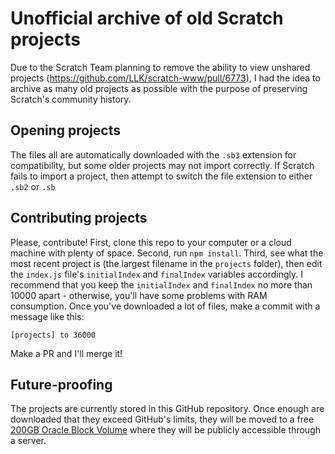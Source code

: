 # Unofficial archive of old Scratch projects

Due to the Scratch Team planning to remove the ability to view unshared projects (https://github.com/LLK/scratch-www/pull/6773), I had the idea to archive as many old projects as possible with the purpose of preserving Scratch's community history.  

## Opening projects

The files all are automatically downloaded with the `.sb3` extension for compatibility, but some older projects may not import correctly.  If Scratch fails to import a project, then attempt to switch the file extension to either `.sb2` or `.sb`

## Contributing projects

Please, contribute!  First, clone this repo to your computer or a cloud machine with plenty of space.  Second, run `npm install`.  Third, see what the most recent project is (the largest filename in the `projects` folder), then edit the `index.js` file's `initialIndex` and `finalIndex` variables accordingly.  I recommend that you keep the `initialIndex` and `finalIndex` no more than 10000 apart - otherwise, you'll have some problems with RAM consumption.  Once you've downloaded a lot of files, make a commit with a message like this: 

```
[projects] to 36000
```

Make a PR and I'll merge it!

## Future-proofing

The projects are currently stored in this GitHub repository.  Once enough are downloaded that they exceed GitHub's limits, they will be moved to a free [200GB Oracle Block Volume](https://www.oracle.com/cloud/free/#oracle-advantage) where they will be publicly accessible through a server.
